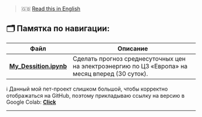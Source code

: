 > 🇬🇧 [Read this in English](README_EN.md)


## 🗂️ Памятка по навигации:

| Файл | Описание |
|------|-----------|
| **[My_Dessition.ipynb](My_Dessition.ipynb)** | Сделать прогноз среднесуточных цен на электроэнергию по ЦЗ «Европа» на месяц вперед (30 суток). |

ℹ️ Данный мой пет-проект слишком большой, чтобы корректно отображаться на GitHub, поэтому прикладываю ссылку на версию в Google Colab: [**Click**](https://colab.research.google.com/drive/13vSFkYFhXy7hLD8jwHLD1cSb4ueSvLn6)

---